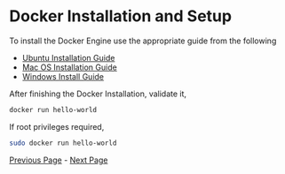 # Docker Installation and Setup

To install the Docker Engine use the appropriate guide from the following

- [Ubuntu Installation Guide](https://docs.docker.com/install/linux/docker-ce/ubuntu)
- [Mac OS Installation Guide](https://docs.docker.com/docker-for-mac/install)
- [Windows Install Guide](https://docs.docker.com/docker-for-windows/install/)

After finishing the Docker Installation, validate it,
```bash
docker run hello-world
```
If root privileges required,
```bash
sudo docker run hello-world
```

[Previous Page](On-Containers.md) -  [Next Page](Getting-Started-With-Docker.md)